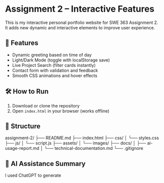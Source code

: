 # Assignment 2 – Interactive Features  
This is my interactive personal portfolio website for SWE 363 Assignment 2.  
It adds new dynamic and interactive elements to improve user experience.

## 🧩 Features
- Dynamic greeting based on time of day  
- Light/Dark Mode (toggle with localStorage save)  
- Live Project Search (filter cards instantly)  
- Contact form with validation and feedback  
- Smooth CSS animations and hover effects  

## 🛠️ How to Run
1. Download or clone the repository  
2. Open `index.html` in your browser (works offline)  

## 📁 Structure
assignment-2/
├── README.md
├── index.html
├── css/
│   └── styles.css
├── js/
│   └── script.js
├── assets/
│   └── images/
├── docs/
│   ├── ai-usage-report.md
│   └── technical-documentation.md
└── .gitignore

## 🤖 AI Assistance Summary
I used ChatGPT to generate